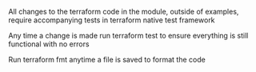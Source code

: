 All changes to the terraform code in the module, outside of examples, require accompanying tests in terraform native test framework

Any time a change is made run terraform test to ensure everything is still functional with no errors

Run terraform fmt anytime a file is saved to format the code
